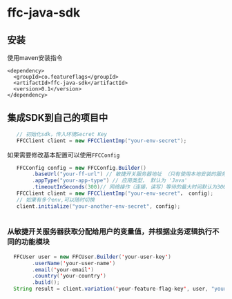 # ffc-java-sdk

## 安装

使用maven安装指令
  ```
  <dependency>
    <groupId>co.featureflags</groupId>
    <artifactId>ffc-java-sdk</artifactId>
    <version>0.1</version>
  </dependency>  
  ```

## 集成SDK到自己的项目中

```java
   // 初始化sdk，传入环境Secret Key
   FFCClient client = new FFCClientImp("your-env-secret");
```
如果需要修改基本配置可以使用`FFCConfig`
```java
   FFCConfig config = new FFCConfig.Builder()
        .baseUrl("your-ff-url") // 敏捷开关服务器地址 （只有使用本地安装的服务器才需要设置此参数）
        .appType("your-app-type") // 应用类型， 默认为 'Java'
        .timeoutInSeconds(300)// 网络操作（连接，读写）等待的最大时间默认为300秒
   FFCClient client = new FFCClientImp("your-env-secret"， config);
   // 如果有多个env,可以随时切换
   client.initialize("your-another-env-secret", config);
   
```

### 从敏捷开关服务器获取分配给用户的变量值，并根据业务逻辑执行不同的功能模块
```java
  FFCUser user = new FFCUser.Builder('your-user-key')
        .userName('your-user-name')
        .email('your-email')
        .country('your-country')
        .build();
  String result = client.variation('your-feature-flag-key', user, "your-default-value");
```



